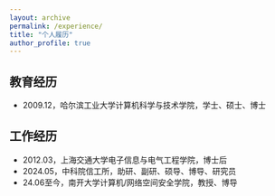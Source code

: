 ```yaml
---
layout: archive
permalink: /experience/
title: "个人履历"
author_profile: true
---
```


## 教育经历 
+ 2009.12，哈尔滨工业大学计算机科学与技术学院，学士、硕士、博士  

## 工作经历
+ 2012.03，上海交通大学电子信息与电气工程学院，博士后   
+ 2024.05，中科院信工所，助研、副研、硕导、博导、研究员  
+ 24.06至今，南开大学计算机/网络空间安全学院，教授、博导
